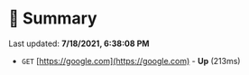 # 📖 Summary
Last updated: **7/18/2021, 6:38:08 PM**

- `GET` [https://google.com](https://google.com) - **Up** (213ms)
